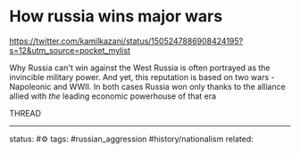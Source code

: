 # How russia wins major wars
https://twitter.com/kamilkazani/status/1505247886908424195?s=12&utm_source=pocket_mylist

Why Russia can't win against the West Russia is often portrayed as the invincible military power. And yet, this reputation is based on two wars - Napoleonic and WWII. In both cases Russia won only thanks to the alliance allied with *the* leading economic powerhouse of that era

THREAD

---
status: #⚙️ 
tags: #russian_aggression #history/nationalism 
related: 